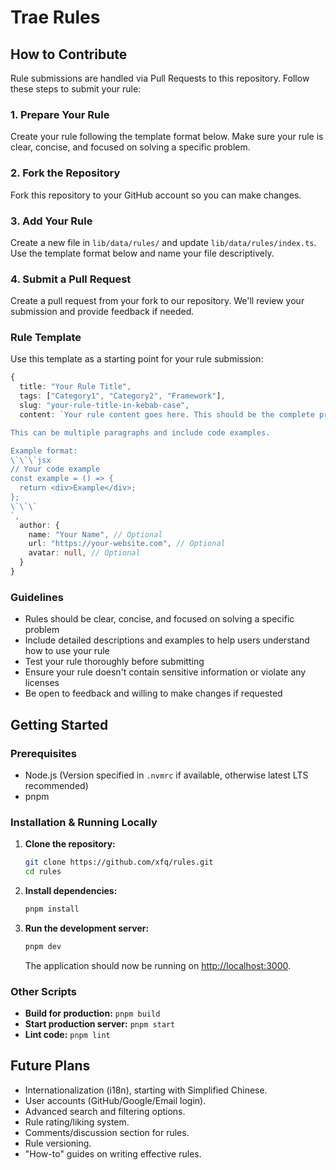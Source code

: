# Trae Rules

## How to Contribute

Rule submissions are handled via Pull Requests to this repository. Follow these steps to submit your rule:

### 1. Prepare Your Rule
Create your rule following the template format below. Make sure your rule is clear, concise, and focused on solving a specific problem.

### 2. Fork the Repository
Fork this repository to your GitHub account so you can make changes.

### 3. Add Your Rule
Create a new file in `lib/data/rules/` and update `lib/data/rules/index.ts`. Use the template format below and name your file descriptively.

### 4. Submit a Pull Request
Create a pull request from your fork to our repository. We'll review your submission and provide feedback if needed.

### Rule Template
Use this template as a starting point for your rule submission:

```typescript
{
  title: "Your Rule Title",
  tags: ["Category1", "Category2", "Framework"],
  slug: "your-rule-title-in-kebab-case", 
  content: `Your rule content goes here. This should be the complete prompt/rule text that users will copy and paste.

This can be multiple paragraphs and include code examples.

Example format:
\`\`\`jsx
// Your code example
const example = () => {
  return <div>Example</div>;
};
\`\`\`
`,
  author: {
    name: "Your Name", // Optional
    url: "https://your-website.com", // Optional
    avatar: null, // Optional
  }
}
```

### Guidelines
- Rules should be clear, concise, and focused on solving a specific problem
- Include detailed descriptions and examples to help users understand how to use your rule
- Test your rule thoroughly before submitting
- Ensure your rule doesn't contain sensitive information or violate any licenses
- Be open to feedback and willing to make changes if requested

## Getting Started

### Prerequisites

*   Node.js (Version specified in `.nvmrc` if available, otherwise latest LTS recommended)
*   pnpm

### Installation & Running Locally

1.  **Clone the repository:**
    ```bash
    git clone https://github.com/xfq/rules.git
    cd rules
    ```
2.  **Install dependencies:**
    ```bash
    pnpm install
    ```
3.  **Run the development server:**
    ```bash
    pnpm dev
    ```
    The application should now be running on [http://localhost:3000](http://localhost:3000).

### Other Scripts

*   **Build for production:** `pnpm build`
*   **Start production server:** `pnpm start`
*   **Lint code:** `pnpm lint`

## Future Plans

*   Internationalization (i18n), starting with Simplified Chinese.
*   User accounts (GitHub/Google/Email login).
*   Advanced search and filtering options.
*   Rule rating/liking system.
*   Comments/discussion section for rules.
*   Rule versioning.
*   "How-to" guides on writing effective rules.
